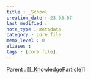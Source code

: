 ```yaml
---
title : _School
creation_date : 23.03.07
last_modified :
note_type : metadata
category : core_file
memo_level : 0
aliases : 
tags : [core file]
---
```


Parent : [[_KnowledgeParticle]]
